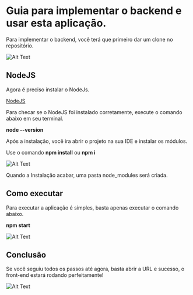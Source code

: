 # Guia para implementar o backend e usar esta aplicação.

Para implementar o backend, você terá que primeiro dar um clone no repositório.

![Alt Text](https://media.giphy.com/media/rtBOZBoESVaWwtGYua/giphy.gif)

## NodeJS

Agora é preciso instalar o NodeJs.

[NodeJS](https://nodejs.org/en/download/current/)

Para checar se o NodeJS foi instalado corretamente, execute o comando abaixo em seu terminal.

**node --version**

Após a instalação, você ira abrir o projeto na sua IDE e instalar os módulos.

Use o comando **npm install** ou **npm i**

![Alt Text](https://media.giphy.com/media/6QPYp1ooxNWKzJP5XJ/giphy.gif)

Quando a Instalação acabar, uma pasta node_modules será criada.

## Como executar

Para executar a aplicação é simples, basta apenas executar o comando abaixo.

**npm start**

![Alt Text](https://media.giphy.com/media/KCnkv60jKxwu5e3hyY/giphy.gif)

## Conclusão

Se você seguiu todos os passos até agora, basta abrir a URL e sucesso, o front-end estará rodando perfeitamente!

![Alt Text](https://media.giphy.com/media/111ebonMs90YLu/giphy.gif)

